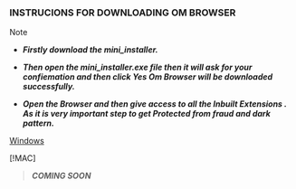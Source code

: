 ### INSTRUCIONS FOR DOWNLOADING  OM BROWSER

> [!NOTE]
- ***Firstly download the mini_installer.***
+ ***Then open the mini_installer.exe file then it will ask for your confiemation and then click Yes Om Browser will be downloaded successfully.***
* ***Open the Browser and then give access to all the Inbuilt Extensions . As it is very important step to get Protected from fraud and dark pattern.***
  
[Windows](mini_installer.exe)

[!MAC]
> ***COMING SOON***
